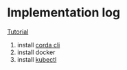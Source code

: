 # Implementation log

[Tutorial](https://corda.net/blog/building-deploying-and-running-a-corda-5-cordapp/)

1. install [corda cli](https://docs.r3.com/en/platform/corda/5.2/developing-applications/tooling/installing-corda-cli.html)
2. install docker
3. install [kubectl](https://kubernetes.io/releases/download/)
